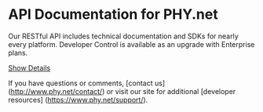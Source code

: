 # API Documentation for PHY.net

Our RESTful API includes technical documentation and SDKs for nearly every platform. Developer Control is available as an upgrade with Enterprise plans.

[Show Details](https://github.com/bkon-connect/phy-api-docs/wiki)

If you have questions or comments, [contact us] (http://www.phy.net/contact/) or visit our site for additional [developer resources] (https://www.phy.net/support/).
